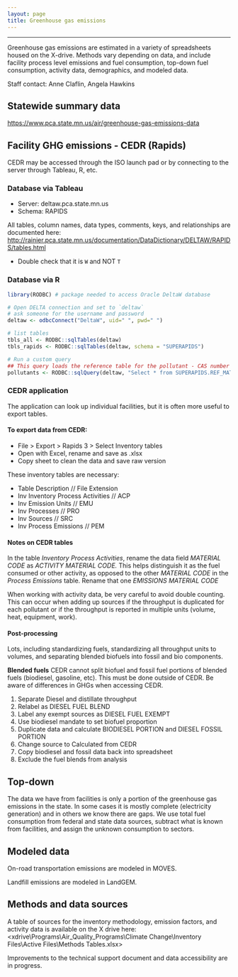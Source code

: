 ```yaml
---
layout: page
title: Greenhouse gas emissions
---
```


---


Greenhouse gas emissions are estimated in a variety of spreadsheets housed on the X-drive. Methods vary depending on data, and include facility process level emissions and fuel consumption, top-down fuel consumption, activity data, demographics, and modeled data.

Staff contact: Anne Claflin, Angela Hawkins

## Statewide summary data
https://www.pca.state.mn.us/air/greenhouse-gas-emissions-data 

## Facility GHG emissions - CEDR (Rapids)
CEDR may be accessed through the ISO launch pad or by connecting to the server through Tableau, R, etc. 

### Database via Tableau
- Server: deltaw.pca.state.mn.us
- Schema: RAPIDS

All tables, column names, data types, comments, keys, and relationships are documented here:
http://rainier.pca.state.mn.us/documentation/DataDictionary/DELTAW/RAPIDS/tables.html

- Double check that it is `W` and NOT `T`

### Database via R

```r
library(RODBC) # package needed to access Oracle DeltaW database

# Open DELTA connection and set to `deltaw`
# ask someone for the username and password
deltaw <- odbcConnect("DeltaW", uid=" ", pwd=" ") 

# list tables
tbls_all <- RODBC::sqlTables(deltaw)
tbls_rapids <- RODBC::sqlTables(deltaw, schema = "SUPERAPIDS")

# Run a custom query
## This query loads the reference table for the pollutant - CAS number table from the SUPERAPIDS air emissions inventory database.
pollutants <- RODBC::sqlQuery(deltaw, "Select * from SUPERAPIDS.REF_MATERIAL_CODES", max = 2000)
```

### CEDR application
The application can look up individual facilities, but it is often more useful to export tables.

#### To export data from CEDR:

- File > Export > Rapids 3 > Select Inventory tables 
- Open with Excel, rename and save as .xlsx
- Copy sheet to clean the data and save raw version

These inventory tables are necessary:

* Table Description // File Extension
* Inv Inventory Process Activities	// ACP
* Inv Emission Units // EMU
* Inv Processes	// PRO
* Inv Sources	// SRC
* Inv Process Emissions	// PEM

#### Notes on CEDR tables
In the table *Inventory Process Activities*, rename the data field *MATERIAL CODE* as *ACTIVITY MATERIAL CODE.* This helps distinguish it as the fuel consumed or other activity, as opposed to the other *MATERIAL CODE* in the *Process Emissions* table. Rename that one *EMISSIONS MATERIAL CODE*

When working with activity data, be very careful to avoid double counting. This can occur when adding up sources if the throughput is duplicated for each pollutant or if the throughput is reported in multiple units (volume, heat, equipment, work). 


#### Post-processing
Lots, including standardizing fuels, standardizing all throughput units to volumes, and separating blended biofuels into fossil and bio components.

**Blended fuels** 
CEDR cannot split biofuel and fossil fuel portions of blended fuels (biodiesel, gasoline, etc). This must be done outside of CEDR. Be aware of differences in GHGs when accessing CEDR.

1.	Separate Diesel and distillate throughput
2.	Relabel as DIESEL FUEL BLEND
3.	Label any exempt sources as DIESEL FUEL EXEMPT
4.	Use biodiesel mandate to set biofuel proportion
5.	Duplicate data and calculate BIODIESEL PORTION and DIESEL FOSSIL PORTION
6.	Change source to Calculated from CEDR
7.	Copy biodiesel and fossil data back into spreadsheet 
8.	Exclude the fuel blends from analysis

## Top-down 
The data we have from facilities is only a portion of the greenhouse gas emissions in the state. In some cases it is mostly complete (electricity generation) and in others we know there are gaps. We use total fuel consumption from federal and state data sources, subtract what is known from facilities, and assign the unknown consumption to sectors.

## Modeled data
On-road transportation emissions are modeled in MOVES.

Landfill emissions are modeled in LandGEM.

## Methods and data sources
A table of sources for the inventory methodology, emission factors, and activity data is available on the X drive here: <xdrive\Programs\Air_Quality_Programs\Climate Change\Inventory Files\Active Files\Methods Tables.xlsx>

Improvements to the technical support document and data accessibility are in progress. 
